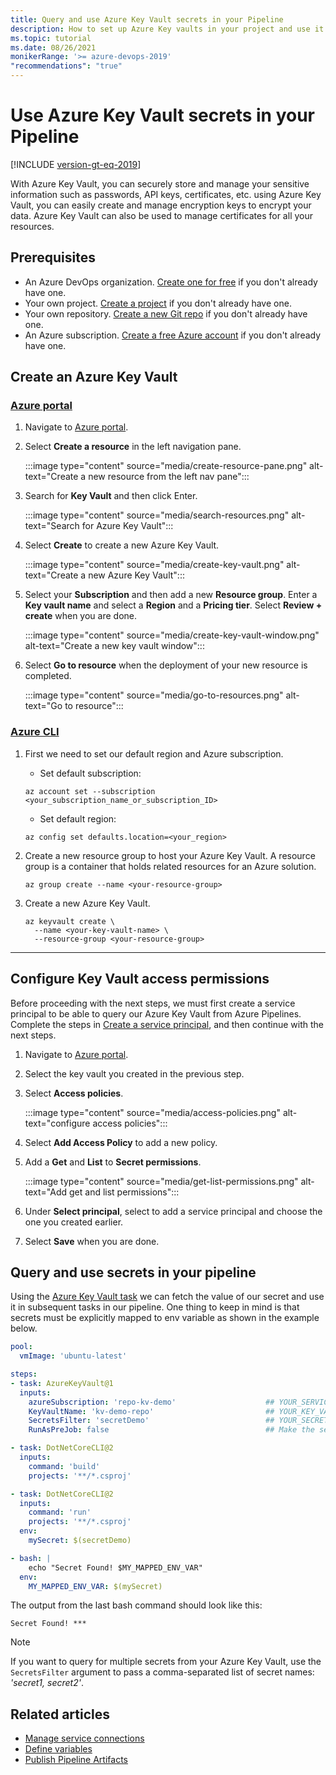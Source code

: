 ```yaml
---
title: Query and use Azure Key Vault secrets in your Pipeline
description: How to set up Azure Key vaults in your project and use it in your Azure Pipelines
ms.topic: tutorial
ms.date: 08/26/2021
monikerRange: '>= azure-devops-2019'
"recommendations": "true"
---
```


# Use Azure Key Vault secrets in your Pipeline

[!INCLUDE [version-gt-eq-2019](../../includes/version-gt-eq-2019.md)]

With Azure Key Vault, you can securely store and manage your sensitive information such as passwords, API keys, certificates, etc. using Azure Key Vault, you can easily create and manage encryption keys to encrypt your data. Azure Key Vault can also be used to manage certificates for all your resources.

## Prerequisites

- An Azure DevOps organization. [Create one for free](../../organizations/accounts/create-organization.md#create-an-organization) if you don't already have one.
- Your own project. [Create a project](../../organizations/projects/create-project.md#create-a-project) if you don't already have one.
- Your own repository. [Create a new Git repo](../../repos/git/create-new-repo.md) if you don't already have one.
- An Azure subscription. [Create a free Azure account](https://azure.microsoft.com/free) if you don't already have one.

## Create an Azure Key Vault


### [Azure portal](#tab/portal/)

1. Navigate to [Azure portal](https://portal.azure.com/).

1. Select **Create a resource** in the left navigation pane.

    :::image type="content" source="media/create-resource-pane.png" alt-text="Create a new resource from the left nav pane":::

1. Search for **Key Vault** and then click Enter.
    
    :::image type="content" source="media/search-resources.png" alt-text="Search for Azure Key Vault":::

1. Select **Create** to create a new Azure Key Vault.

    :::image type="content" source="media/create-key-vault.png" alt-text="Create a new Azure Key Vault":::

1. Select your **Subscription** and then add a new **Resource group**. Enter a **Key vault name** and select a **Region** and a **Pricing tier**. Select **Review + create** when you are done.

    :::image type="content" source="media/create-key-vault-window.png" alt-text="Create a new key vault window":::

1. Select **Go to resource** when the deployment of your new resource is completed.

    :::image type="content" source="media/go-to-resources.png" alt-text="Go to resource":::

### [Azure CLI](#tab/cli/)

1. First we need to set our default region and Azure subscription.

    - Set default subscription:
    
    ```azurecli
    az account set --subscription <your_subscription_name_or_subscription_ID>
    ```

    - Set default region:
    
    ```azurecli
    az config set defaults.location=<your_region>
    ```

1. Create a new resource group to host your Azure Key Vault. A resource group is a container that holds related resources for an Azure solution.

    ```azurecli
    az group create --name <your-resource-group>
    ```
   
1. Create a new Azure Key Vault.

    ```azurecli
    az keyvault create \
      --name <your-key-vault-name> \
      --resource-group <your-resource-group>
    ```
---

## Configure Key Vault access permissions

Before proceeding with the next steps, we must first create a service principal to be able to query our Azure Key Vault from Azure Pipelines. Complete the steps in [Create a service principal](/azure/active-directory/develop/howto-create-service-principal-portal#register-an-application-with-azure-ad-and-create-a-service-principal), and then continue with the next steps.

1. Navigate to [Azure portal](https://portal.azure.com/).

2. Select the key vault you created in the previous step.

3. Select **Access policies**.

    :::image type="content" source="media/access-policies.png" alt-text="configure access policies":::

4. Select **Add Access Policy** to add a new policy.

5. Add a **Get** and **List** to **Secret permissions**.

    :::image type="content" source="media/get-list-permissions.png" alt-text="Add get and list permissions":::

6. Under **Select principal**, select to add a service principal and choose the one you created earlier.

7. Select **Save** when you are done.

## Query and use secrets in your pipeline

Using the [Azure Key Vault task](/azure/devops/pipelines/tasks/reference/azure-key-vault-v2) we can fetch the value of our secret and use it in subsequent tasks in our pipeline. One thing to keep in mind is that secrets must be explicitly mapped to env variable as shown in the example below.

```YAML
pool:
  vmImage: 'ubuntu-latest'

steps:
- task: AzureKeyVault@1
  inputs:
    azureSubscription: 'repo-kv-demo'                    ## YOUR_SERVICE_CONNECTION_NAME
    KeyVaultName: 'kv-demo-repo'                         ## YOUR_KEY_VAULT_NAME
    SecretsFilter: 'secretDemo'                          ## YOUR_SECRET_NAME. Default value: *
    RunAsPreJob: false                                   ## Make the secret(s) available to the whole job

- task: DotNetCoreCLI@2
  inputs:
    command: 'build'
    projects: '**/*.csproj'

- task: DotNetCoreCLI@2
  inputs:
    command: 'run'
    projects: '**/*.csproj'
  env:
    mySecret: $(secretDemo)

- bash: |
    echo "Secret Found! $MY_MAPPED_ENV_VAR"        
  env:
    MY_MAPPED_ENV_VAR: $(mySecret)
```

The output from the last bash command should look like this:

```
Secret Found! ***
```

> [!NOTE]
> If you want to query for multiple secrets from your Azure Key Vault, use the `SecretsFilter` argument to pass a comma-separated list of secret names: *'secret1, secret2'*.

## Related articles

- [Manage service connections](../library/service-endpoints.md)
- [Define variables](../process/variables.md)
- [Publish Pipeline Artifacts](../publish-pipeline-artifact.md)